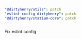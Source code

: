 ```yaml
---
"@dirtyhenry/utils": patch
"eslint-config-dirtyhenry": patch
"@dirtyhenry/statium-core": patch
---
```


Fix eslint config

